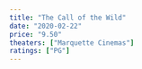 ```yaml
---
title: "The Call of the Wild"
date: "2020-02-22"
price: "9.50"
theaters: ["Marquette Cinemas"]
ratings: ["PG"]
---
```

